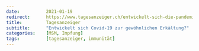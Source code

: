 ```yaml
---
date:          2021-01-19
redirect:      https://www.tagesanzeiger.ch/entwickelt-sich-die-pandemie-zur-gewoehnlichen-erkaeltung-742316167267
title:         Tagesanzeiger
subtitle:      "Entwickelt sich Covid-19 zur gewöhnlichen Erkältung?"
categories:    [MSM, Impfung]
tags:          [tagesanzeiger, immunität]
---
```

